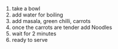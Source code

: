 1. take a bowl
2. add water for boiling
3. add masala, green chilli, carrots
4. once the carrots are tender add Noodles
5. wait for 2 minutes
6. ready to serve